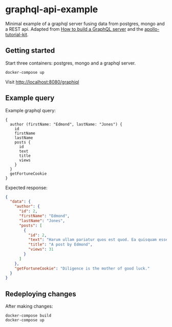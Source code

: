 # graphql-api-example

Minimal example of a graphql server fusing data from postgres, mongo and a REST api. Adapted from [How to build a GraphQL server](https://medium.com/apollo-stack/tutorial-building-a-graphql-server-cddaa023c035) and the [apollo-tutorial-kit](https://github.com/apollostack/apollo-tutorial-kit).

## Getting started

Start three containers: postgres, mongo and a graphql server.

```
docker-compose up
```

Visit [http://localhost:8080/graphiql](http://localhost:8080/graphiql)

## Example query

Example graphql query:

```
{
  author (firstName: "Edmond", lastName: "Jones") {
    id
    firstName
    lastName
    posts {
      id
      text
      title
      views  
    }
  }
  getFortuneCookie
}
```

Expected response:

```json
{
  "data": {
    "author": {
      "id": 2,
      "firstName": "Edmond",
      "lastName": "Jones",
      "posts": [
        {
          "id": 2,
          "text": "Harum ullam pariatur quos est quod. Ea quisquam esse quia et commodi autem. Ut exercitationem maiores et voluptas.",
          "title": "A post by Edmond",
          "views": 31
        }
      ]
    },
    "getFortuneCookie": "Diligence is the mother of good luck."
  }
}
```

## Redeploying changes

After making changes:

```
docker-compose build
docker-compose up
```
